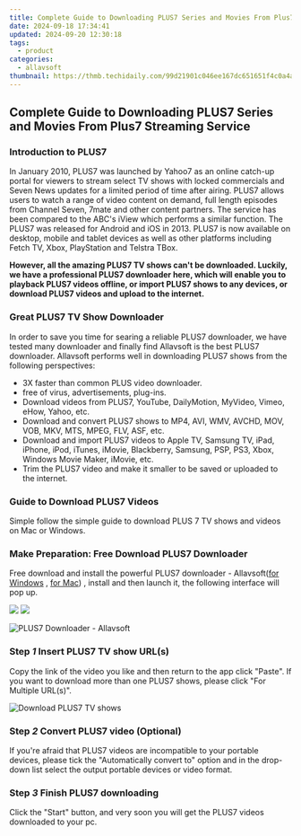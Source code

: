 ```yaml
---
title: Complete Guide to Downloading PLUS7 Series and Movies From Plus7 Streaming Service
date: 2024-09-18 17:34:41
updated: 2024-09-20 12:30:18
tags:
  - product
categories:
  - allavsoft
thumbnail: https://thmb.techidaily.com/99d21901c046ee167dc651651f4c0a4a5fcaa0180bc67e42c2265df29bcc90c2.png
---
```


## Complete Guide to Downloading PLUS7 Series and Movies From Plus7 Streaming Service

### Introduction to PLUS7

In January 2010, PLUS7 was launched by Yahoo7 as an online catch-up portal for viewers to stream select TV shows with locked commercials and Seven News updates for a limited period of time after airing. PLUS7 allows users to watch a range of video content on demand, full length episodes from Channel Seven, 7mate and other content partners. The service has been compared to the ABC's iView which performs a similar function. The PLUS7 was released for Android and iOS in 2013\. PLUS7 is now available on desktop, mobile and tablet devices as well as other platforms including Fetch TV, Xbox, PlayStation and Telstra TBox.

**However, all the amazing PLUS7 TV shows can't be downloaded. Luckily, we have a professional PLUS7 downloader here, which will enable you to playback PLUS7 videos offline, or import PLUS7 shows to any devices, or download PLUS7 videos and upload to the internet.**

### Great PLUS7 TV Show Downloader

In order to save you time for searing a reliable PLUS7 downloader, we have tested many downloader and finally find Allavsoft is the best PLUS7 downloader. Allavsoft performs well in downloading PLUS7 shows from the following perspectives:

* 3X faster than common PLUS video downloader.
* free of virus, advertisements, plug-ins.
* Download videos from PLUS7, YouTube, DailyMotion, MyVideo, Vimeo, eHow, Yahoo, etc.
* Download and convert PLUS7 shows to MP4, AVI, WMV, AVCHD, MOV, VOB, MKV, MTS, MPEG, FLV, ASF, etc.
* Download and import PLUS7 videos to Apple TV, Samsung TV, iPad, iPhone, iPod, iTunes, iMovie, Blackberry, Samsung, PSP, PS3, Xbox, Windows Movie Maker, iMovie, etc.
* Trim the PLUS7 video and make it smaller to be saved or uploaded to the internet.

### Guide to Download PLUS7 Videos

Simple follow the simple guide to download PLUS 7 TV shows and videos on Mac or Windows.

### Make Preparation: Free Download PLUS7 Downloader

Free download and install the powerful PLUS7 downloader - Allavsoft([for Windows](https://tools.techidaily.com/allavsoft/products/) , [for Mac](https://tools.techidaily.com/allavsoft/products/)) , install and then launch it, the following interface will pop up.

[![](https://www.allavsoft.com/how-to/../images/how-to/free-download-win.jpg)](https://tools.techidaily.com/allavsoft/products/) [![](https://www.allavsoft.com/how-to/../images/how-to/free-download-mac.jpg)](https://tools.techidaily.com/allavsoft/products/)

![PLUS7 Downloader - Allavsoft](https://www.allavsoft.com/how-to/../images/allavsoft/screen-shot-600.jpg)

### Step _1_ Insert PLUS7 TV show URL(s)

Copy the link of the video you like and then return to the app click "Paste". If you want to download more than one PLUS7 shows, please click "For Multiple URL(s)".

![Download PLUS7 TV shows](https://www.allavsoft.com/how-to/../images/how-to/lynda-video-downloader/download-lynda-courses.jpg)

### Step _2_ Convert PLUS7 video (Optional)

If you're afraid that PLUS7 videos are incompatible to your portable devices, please tick the "Automatically convert to" option and in the drop-down list select the output portable devices or video format.

### Step _3_ Finish PLUS7 downloading

Click the "Start" button, and very soon you will get the PLUS7 videos downloaded to your pc.

<ins class="adsbygoogle"
     style="display:block"
     data-ad-format="autorelaxed"
     data-ad-client="ca-pub-7571918770474297"
     data-ad-slot="1223367746"></ins>



<ins class="adsbygoogle"
     style="display:block"
     data-ad-client="ca-pub-7571918770474297"
     data-ad-slot="8358498916"
     data-ad-format="auto"
     data-full-width-responsive="true"></ins>
